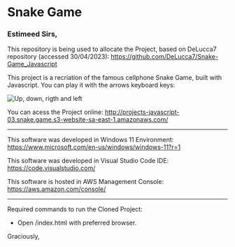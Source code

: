 # Snake Game

### Estimeed Sirs,

This repository is being used to allocate the Project, based on DeLucca7 repository (accessed 30/04/2023): https://github.com/DeLucca7/Snake-Game_Javascript

This project is a recriation of the famous cellphone Snake Game, built with Javascript. You can play it with the arrows keyboard keys:

![Up, down, rigth and left](http://lh5.ggpht.com/-xlok-SYiLXQ/UXE1sddejaI/AAAAAAAAE74/cBgGFSBQuK8/setas_navegue_thumb%25255B1%25255D.gif?imgmax=800)

You can acess the Project online: http://projects-javascript-03.snake.game.s3-website-sa-east-1.amazonaws.com/

------------

This software was developed in Windows 11 Environment: https://www.microsoft.com/en-us/windows/windows-11?r=1

This software was developed in Visual Studio Code IDE: https://code.visualstudio.com/

This software is hosted in AWS Management Console: https://aws.amazon.com/console/

------------

Required commands to run the Cloned Project:

- Open /index.html with preferred browser.

Graciously,
